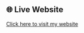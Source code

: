 ## 🌐 Live Website
[Click here to visit my website](https://haleemayasir.github.io/Top-5-Board-Games/)
